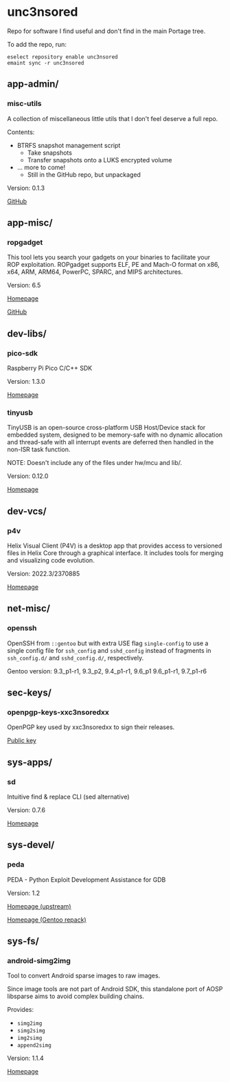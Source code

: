 # unc3nsored
Repo for software I find useful and don't find in the main Portage tree.

To add the repo, run:
```
eselect repository enable unc3nsored
emaint sync -r unc3nsored
```

## app-admin/
### misc-utils
A collection of miscellaneous little utils that I don't feel deserve a full repo.

Contents:
 * BTRFS snapshot management script
   - Take snapshots
   - Transfer snapshots onto a LUKS encrypted volume
 * ... more to come!
   - Still in the GitHub repo, but unpackaged

Version: 0.1.3

[GitHub][misc-utils github]

## app-misc/
### ropgadget
This tool lets you search your gadgets on your binaries to facilitate your ROP exploitation.
ROPgadget supports ELF, PE and Mach-O format on x86, x64, ARM, ARM64, PowerPC, SPARC, and MIPS architectures.

Version: 6.5

[Homepage][rop]

[GitHub][rop github]

## dev-libs/
### pico-sdk
Raspberry Pi Pico C/C++ SDK

Version: 1.3.0

[Homepage][pico sdk]

### tinyusb
TinyUSB is an open-source cross-platform USB Host/Device stack for embedded system, designed to be memory-safe with no dynamic allocation and thread-safe with all interrupt events are deferred then handled in the non-ISR task function.

NOTE: Doesn't include any of the files under hw/mcu and lib/.

Version: 0.12.0

[Homepage][tinyusb]

## dev-vcs/
### p4v
Helix Visual Client (P4V) is a desktop app that provides access to versioned files in Helix Core through a graphical interface.
It includes tools for merging and visualizing code evolution.

Version: 2022.3/2370885

[Homepage][p4v]

## net-misc/
### openssh
OpenSSH from `::gentoo` but with extra USE flag `single-config` to use a single
config file for `ssh_config` and `sshd_config` instead of fragments in
`ssh_config.d/` and `sshd_config.d/`, respectively.

Gentoo version: 9.3\_p1-r1, 9.3\_p2, 9.4\_p1-r1, 9.6\_p1 9.6\_p1-r1, 9.7\_p1-r6

## sec-keys/
### openpgp-keys-xxc3nsoredxx
OpenPGP key used by xxc3nsoredxx to sign their releases.

[Public key][pgp]

## sys-apps/
### sd
Intuitive find & replace CLI (sed alternative)

Version: 0.7.6

[Homepage][sd]

## sys-devel/
### peda
PEDA - Python Exploit Development Assistance for GDB

Version: 1.2

[Homepage (upstream)][peda]

[Homepage (Gentoo repack)][peda gentoo]

## sys-fs/
### android-simg2img
Tool to convert Android sparse images to raw images.

Since image tools are not part of Android SDK, this standalone port of AOSP libsparse aims to avoid complex building chains.

Provides:
 * `simg2img`
 * `simg2simg`
 * `img2simg`
 * `append2simg`

Version: 1.1.4

[Homepage][simg2img]


<!-- link refs -->
[misc-utils github]: https://github.com/xxc3nsoredxx/misc-utils
[rop]: https://www.shell-storm.org/project/ROPgadget/
[rop github]: https://github.com/JonathanSalwan/ROPgadget
[pico sdk]: https://github.com/raspberrypi/pico-sdk
[tinyusb]: https://github.com/hathach/tinyusb
[p4v]: https://www.perforce.com/products/helix-core-apps/helix-visual-client-p4v
[sd]: https://github.com/chmln/sd
[peda]: https://github.com/longld/peda
[peda gentoo]: https://github.com/xxc3nsoredxx/peda
[simg2img]: https://github.com/anestisb/android-simg2img

<!-- public key links will stay at the end, raw download last -->
[pgp]: https://raw.githubusercontent.com/xxc3nsoredxx/xxc3nsoredxx/master/pubkey.asc
